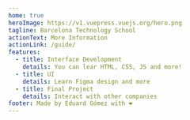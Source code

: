 ```yaml
---
home: true
heroImage: https://v1.vuepress.vuejs.org/hero.png
tagline: Barcelona Technology School
actionText: More Information
actionLink: /guide/
features:
  - title: Interface Development
    details: You can lear HTML, CSS, JS and more!
  - title: UI
    details: Learn Figma design and more
  - title: Final Project
    details: Interact with other companies
footer: Made by Eduard Gómez with ❤️
---
```


